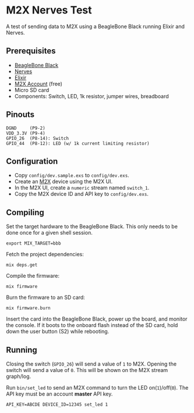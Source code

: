 # M2X Nerves Test

A test of sending data to M2X using a BeagleBone Black running Elixir and Nerves.

## Prerequisites

* [BeagleBone Black](https://beagleboard.org/black)
* [Nerves](https://hexdocs.pm/nerves/installation.html)
* [Elixir](https://elixir-lang.org/install.html)
* [M2X Account](https://m2x.att.com/) (free)
* Micro SD card
* Components: Switch, LED, 1k resistor, jumper wires, breadboard

## Pinouts

```text
DGND     (P9-2)
VDD_3.3V (P9-4)
GPIO_26  (P8-14): Switch
GPIO_44  (P8-12): LED (w/ 1k current limiting resistor)
```

## Configuration

* Copy `config/dev.sample.exs` to `config/dev.exs`.
* Create an [M2X](https://m2x.att.com) device using the M2X UI.
* In the M2X UI, create a `numeric` stream named `switch_1`.
* Copy the M2X device ID and API key to `config/dev.exs`.

## Compiling

Set the target hardware to the BeagleBone Black. This only needs to be done once
for a given shell session.

```text
export MIX_TARGET=bbb
```

Fetch the project dependencies:

```text
mix deps.get
```

Compile the firmware:

```text
mix firmware
```

Burn the firmware to an SD card:

```text
mix firmware.burn
```

Insert the card into the BeagleBone Black, power up the board, and monitor the
console. If it boots to the onboard flash instead of the SD card, hold down the
user button (S2) while rebooting.

## Running

Closing the switch (`GPIO_26`) will send a value of `1` to M2X. Opening the
switch will send a value of `0`. This will be shown on the M2X stream graph/log.

Run `bin/set_led` to send an M2X command to turn the LED on(`1`)/off(`0`). The
API key must be an account **master** API key.

```text
API_KEY=ABCDE DEVICE_ID=12345 set_led 1
```
